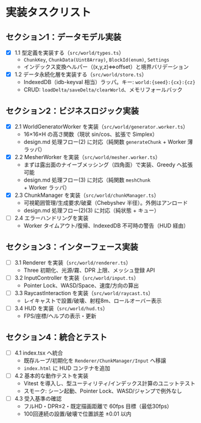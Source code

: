 # 実装タスクリスト

## セクション1：データモデル実装
- [x] 1.1 型定義を実装する（`src/world/types.ts`）
  - `ChunkKey`, `ChunkData(Uint8Array)`, `BlockId(enum)`, `Settings`
  - インデックス変換ヘルパー（(x,y,z)⇔offset）と境界バリデーション
- [x] 1.2 データ永続化層を実装する（`src/world/store.ts`）
  - IndexedDB（idb-keyval 相当）ラッパ。キー: `world:{seed}:{cx}:{cz}`
  - CRUD: `loadDelta/saveDelta/clearWorld`、メモリフォールバック

## セクション2：ビジネスロジック実装
- [x] 2.1 WorldGeneratorWorker を実装（`src/world/generator.worker.ts`）
  - 16×16×H の高さ関数（現状 sin/cos、拡張で Simplex）
  - design.md 処理フロー(2) に対応（純関数 `generateChunk` + Worker 薄ラッパ）
- [x] 2.2 MesherWorker を実装（`src/world/mesher.worker.ts`）
  - まずは露出面のナイーブメッシング（四角面）で実装、Greedy へ拡張可能
  - design.md 処理フロー(3) に対応（純関数 `meshChunk` + Worker ラッパ）
- [x] 2.3 ChunkManager を実装（`src/world/chunkManager.ts`）
  - 可視範囲管理/生成要求/破棄（Chebyshev 半径）。外側はアンロード
  - design.md 処理フロー(2)(3) に対応（純状態 + キュー）
- [ ] 2.4 エラーハンドリングを実装
  - Worker タイムアウト/復帰、IndexedDB 不可時の警告（HUD 経由）

## セクション3：インターフェース実装
- [ ] 3.1 Renderer を実装（`src/world/renderer.ts`）
  - Three 初期化、光源/霧、DPR 上限、メッシュ登録 API
- [ ] 3.2 InputController を実装（`src/world/input.ts`）
  - Pointer Lock、WASD/Space、速度/方向の算出
- [ ] 3.3 RaycastInteraction を実装（`src/world/raycast.ts`）
  - レイキャストで設置/破壊、射程8m、ロールオーバー表示
- [ ] 3.4 HUD を実装（`src/world/hud.ts`）
  - FPS/座標/ヘルプの表示・更新

## セクション4：統合とテスト
- [ ] 4.1 index.tsx へ統合
  - 既存ループ/初期化を `Renderer/ChunkManager/Input` へ移譲
  - `index.html` に HUD コンテナを追加
- [ ] 4.2 基本的な動作テストを実装
  - Vitest を導入し、型ユーティリティ/インデックス計算のユニットテスト
  - スモーク: シーン起動、Pointer Lock、WASD/ジャンプで例外なし
- [ ] 4.3 受入基準の確認
  - フルHD・DPR≤2・既定描画距離で 60fps 目標（最低30fps）
  - 100回連続の設置/破壊で位置誤差 ±0.01 以内

